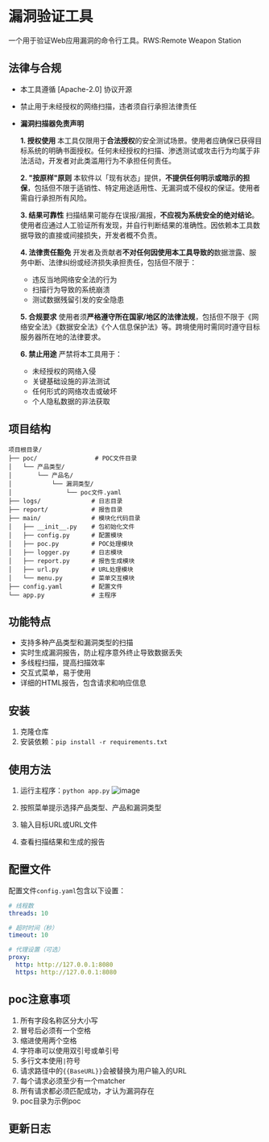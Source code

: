 # 漏洞验证工具

一个用于验证Web应用漏洞的命令行工具。RWS:Remote Weapon Station

## 法律与合规
- 本工具遵循 [Apache-2.0] 协议开源

- 禁止用于未经授权的网络扫描，违者须自行承担法律责任

- **漏洞扫描器免责声明**

  **1. 授权使用**
  本工具仅限用于**合法授权**的安全测试场景。使用者应确保已获得目标系统的明确书面授权。任何未经授权的扫描、渗透测试或攻击行为均属于非法活动，开发者对此类滥用行为不承担任何责任。

  **2. "按原样"原则**
  本软件以「现有状态」提供，**不提供任何明示或暗示的担保**，包括但不限于适销性、特定用途适用性、无漏洞或不侵权的保证。使用者需自行承担所有风险。

  **3. 结果可靠性**
  扫描结果可能存在误报/漏报，**不应视为系统安全的绝对结论**。使用者应通过人工验证所有发现，并自行判断结果的准确性。因依赖本工具数据导致的直接或间接损失，开发者概不负责。

  **4. 法律责任豁免**
  开发者及贡献者**不对任何因使用本工具导致的**数据泄露、服务中断、法律纠纷或经济损失承担责任，包括但不限于：

  - 违反当地网络安全法的行为
  - 扫描行为导致的系统崩溃
  - 测试数据残留引发的安全隐患

  **5. 合规要求**
  使用者须**严格遵守所在国家/地区的法律法规**，包括但不限于《网络安全法》《数据安全法》《个人信息保护法》等。跨境使用时需同时遵守目标服务器所在地的法律要求。

  **6. 禁止用途**
  严禁将本工具用于：

  - 未经授权的网络入侵
  - 关键基础设施的非法测试
  - 任何形式的网络攻击或破坏
  - 个人隐私数据的非法获取

## 项目结构

```
项目根目录/
├── poc/                # POC文件目录
│   └── 产品类型/
│       └── 产品名/
│           └── 漏洞类型/
│               └── poc文件.yaml
├── logs/              # 日志目录
├── report/            # 报告目录
├── main/              # 模块化代码目录
│   ├── __init__.py    # 包初始化文件
│   ├── config.py      # 配置模块
│   ├── poc.py         # POC处理模块
│   ├── logger.py      # 日志模块
│   ├── report.py      # 报告生成模块
│   ├── url.py         # URL处理模块
│   └── menu.py        # 菜单交互模块
├── config.yaml        # 配置文件
└── app.py             # 主程序
```

## 功能特点

- 支持多种产品类型和漏洞类型的扫描
- 实时生成漏洞报告，防止程序意外终止导致数据丢失
- 多线程扫描，提高扫描效率
- 交互式菜单，易于使用
- 详细的HTML报告，包含请求和响应信息

## 安装

1. 克隆仓库
2. 安装依赖：`pip install -r requirements.txt`

## 使用方法

1. 运行主程序：`python app.py`
![image](https://github.com/user-attachments/assets/872b1ef5-940a-47d2-83b0-2f7fdba74b11)

2. 按照菜单提示选择产品类型、产品和漏洞类型
3. 输入目标URL或URL文件
4. 查看扫描结果和生成的报告

## 配置文件

配置文件`config.yaml`包含以下设置：

```yaml
# 线程数
threads: 10

# 超时时间（秒）
timeout: 10

# 代理设置（可选）
proxy:
  http: http://127.0.0.1:8080
  https: http://127.0.0.1:8080
```
## poc注意事项

1. 所有字段名称区分大小写
2. 冒号后必须有一个空格
3. 缩进使用两个空格
4. 字符串可以使用双引号或单引号
5. 多行文本使用`|`符号
6. 请求路径中的`{{BaseURL}}`会被替换为用户输入的URL
7. 每个请求必须至少有一个matcher
8. 所有请求都必须匹配成功，才认为漏洞存在
9. poc目录为示例poc

## 更新日志

